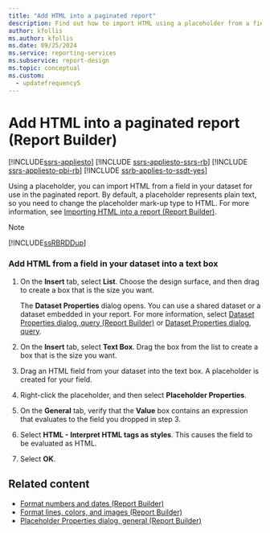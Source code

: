 ```yaml
---
title: "Add HTML into a paginated report"
description: Find out how to import HTML using a placeholder from a field in your dataset to use in your paginated report in Report Builder.
author: kfollis
ms.author: kfollis
ms.date: 09/25/2024
ms.service: reporting-services
ms.subservice: report-design
ms.topic: conceptual
ms.custom:
  - updatefrequency5
---
```

# Add HTML into a paginated report (Report Builder)

[!INCLUDE[ssrs-appliesto](../../includes/ssrs-appliesto.md)] [!INCLUDE [ssrs-appliesto-ssrs-rb](../../includes/ssrs-appliesto-ssrs-rb.md)] [!INCLUDE [ssrs-appliesto-pbi-rb](../../includes/ssrs-appliesto-pbi-rb.md)] [!INCLUDE [ssrb-applies-to-ssdt-yes](../../includes/ssrb-applies-to-ssdt-yes.md)]

  Using a placeholder, you can import HTML from a field in your dataset for use in the paginated report. By default, a placeholder represents plain text, so you need to change the placeholder mark-up type to HTML. For more information, see [Importing HTML into a report &#40;Report Builder&#41;](../../reporting-services/report-design/importing-html-into-a-report-report-builder-and-ssrs.md).  
  
> [!NOTE]  
>  [!INCLUDE[ssRBRDDup](../../includes/ssrbrddup-md.md)]  
  
### Add HTML from a field in your dataset into a text box  
  
1.  On the **Insert** tab, select **List**. Choose the design surface, and then drag to create a box that is the size you want.  
  
     The **Dataset Properties** dialog opens. You can use a shared dataset or a dataset embedded in your report. For more information, select [Dataset Properties dialog, query &#40;Report Builder&#41;](../../reporting-services/report-data/dataset-properties-dialog-box-query-report-builder.md) or [Dataset Properties dialog, query](/previous-versions/sql/).  
  
1.  On the **Insert** tab, select **Text Box**. Drag the box from the list to create a box that is the size you want.  
  
1.  Drag an HTML field from your dataset into the text box. A placeholder is created for your field.  
  
1.  Right-click the placeholder, and then select **Placeholder Properties**.  
  
1.  On the **General** tab, verify that the **Value** box contains an expression that evaluates to the field you dropped in step 3.  
  
1.  Select **HTML - Interpret HTML tags as styles**. This causes the field to be evaluated as HTML.  
  
1.  Select **OK**.
  
## Related content

- [Format numbers and dates &#40;Report Builder&#41;](../../reporting-services/report-design/formatting-numbers-and-dates-report-builder-and-ssrs.md)
- [Format lines, colors, and images &#40;Report Builder&#41;](../../reporting-services/report-design/formatting-lines-colors-and-images-report-builder-and-ssrs.md)
- [Placeholder Properties dialog, general &#40;Report Builder&#41;](./text-boxes-report-builder-and-ssrs.md)
